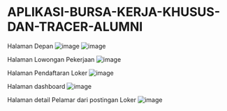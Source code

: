 # APLIKASI-BURSA-KERJA-KHUSUS-DAN-TRACER-ALUMNI

Halaman Depan
![image](https://github.com/user-attachments/assets/b7c47e9f-dcb3-4443-8a4a-1ad62ff7af57)
![image](https://github.com/user-attachments/assets/06094ed1-e303-49fd-867b-2f5381fd9875)

Halaman Lowongan Pekerjaan
![image](https://github.com/user-attachments/assets/2921fda5-c5c0-46bd-8808-942f454263bc)

Halaman Pendaftaran Loker
![image](https://github.com/user-attachments/assets/3e2e5400-7e38-412f-a03d-6b496e263969)

Halaman dashboard 
![image](https://github.com/user-attachments/assets/9485a463-9fbb-4fa7-917c-34ec2668b281)

Halaman detail Pelamar dari postingan Loker
![image](https://github.com/user-attachments/assets/c2d3519a-eca6-4ddf-b528-fe8ac7882b66)


